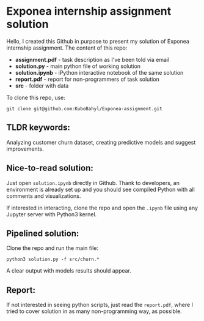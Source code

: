 # Exponea internship assignment solution

Hello,
I created this Github in purpose to present my solution of Exponea internship assignment. The content of this repo:

* **assignment.pdf** - task description as I've been told via email
* **solution.py** - main python file of working solution
* **solution.ipynb** - iPython interactive notebook of the same solution
* **report.pdf** - report for non-programmers of task solution
* **src** - folder with data

To clone this repo, use:

`git clone git@github.com:KuboBahyl/Exponea-assignment.git`

## TLDR keywords:

Analyzing customer churn dataset, creating predictive models and suggest improvements.

## Nice-to-read solution:

Just open `solution.ipynb` directly in Github. Thank to developers, an environment is already set up and you should see compiled Python with all comments and visualizations.

If interested in interacting, clone the repo and open the `.ipynb` file using any Jupyter server with Python3 kernel.

## Pipelined solution:

Clone the repo and run the main file:

`python3 solution.py -f src/churn.*`

A clear output with models results should appear.

## Report:

If not interested in seeing python scripts, just read the `report.pdf`, where I tried to cover solution in as many non-programming way, as possible.
